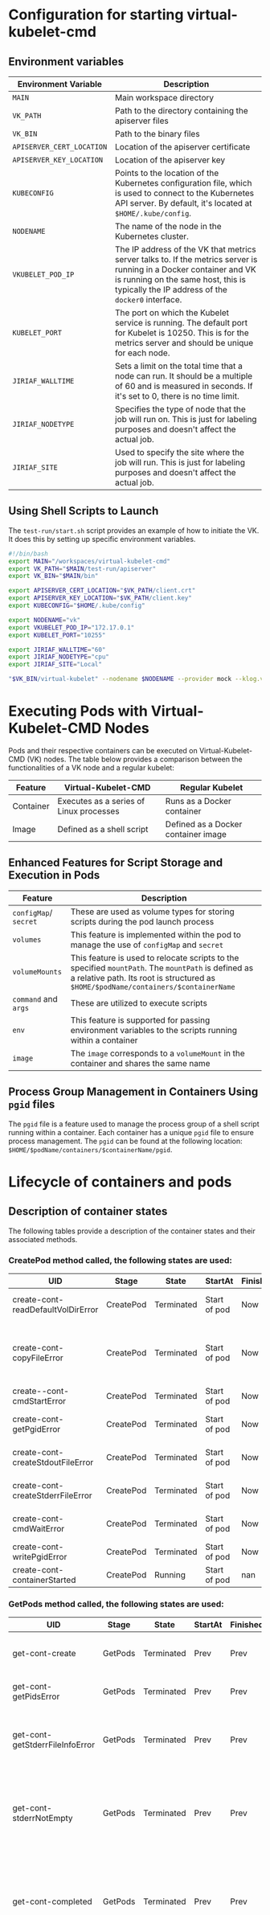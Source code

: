 # Configuration for starting virtual-kubelet-cmd
## Environment variables
| Environment Variable      | Description |
| ----------- | ----------- |
| `MAIN`      | Main workspace directory       |
| `VK_PATH`   | Path to the directory containing the apiserver files     |
| `VK_BIN`    | Path to the binary files       |
| `APISERVER_CERT_LOCATION`| Location of the apiserver certificate |
| `APISERVER_KEY_LOCATION` | Location of the apiserver key |
| `KUBECONFIG` | Points to the location of the Kubernetes configuration file, which is used to connect to the Kubernetes API server. By default, it's located at `$HOME/.kube/config`. |
| `NODENAME` | The name of the node in the Kubernetes cluster. |
| `VKUBELET_POD_IP` | The IP address of the VK that metrics server talks to. If the metrics server is running in a Docker container and VK is running on the same host, this is typically the IP address of the `docker0` interface. |
| `KUBELET_PORT` | The port on which the Kubelet service is running. The default port for Kubelet is 10250. This is for the metrics server and should be unique for each node. |
| `JIRIAF_WALLTIME` | Sets a limit on the total time that a node can run. It should be a multiple of 60 and is measured in seconds. If it's set to 0, there is no time limit. |
| `JIRIAF_NODETYPE` | Specifies the type of node that the job will run on. This is just for labeling purposes and doesn't affect the actual job. |
| `JIRIAF_SITE` | Used to specify the site where the job will run. This is just for labeling purposes and doesn't affect the actual job. |

## Using Shell Scripts to Launch
The `test-run/start.sh` script provides an example of how to initiate the VK. It does this by setting up specific environment variables.
```bash
#!/bin/bash
export MAIN="/workspaces/virtual-kubelet-cmd"
export VK_PATH="$MAIN/test-run/apiserver"
export VK_BIN="$MAIN/bin"

export APISERVER_CERT_LOCATION="$VK_PATH/client.crt"
export APISERVER_KEY_LOCATION="$VK_PATH/client.key"
export KUBECONFIG="$HOME/.kube/config"

export NODENAME="vk"
export VKUBELET_POD_IP="172.17.0.1"
export KUBELET_PORT="10255" 

export JIRIAF_WALLTIME="60" 
export JIRIAF_NODETYPE="cpu"
export JIRIAF_SITE="Local"

"$VK_BIN/virtual-kubelet" --nodename $NODENAME --provider mock --klog.v 3 > ./$NODENAME.log 2>&1 
```

# Executing Pods with Virtual-Kubelet-CMD Nodes
Pods and their respective containers can be executed on Virtual-Kubelet-CMD (VK) nodes. The table below provides a comparison between the functionalities of a VK node and a regular kubelet:

| Feature | Virtual-Kubelet-CMD | Regular Kubelet |
| ------- | ------------------- | --------------- |
| Container | Executes as a series of Linux processes | Runs as a Docker container |
| Image | Defined as a shell script | Defined as a Docker container image |

## Enhanced Features for Script Storage and Execution in Pods
| Feature | Description |
| ------- | ----------- |
| `configMap`/ `secret` | These are used as volume types for storing scripts during the pod launch process |
| `volumes` | This feature is implemented within the pod to manage the use of `configMap` and `secret` |
| `volumeMounts` | This feature is used to relocate scripts to the specified `mountPath`. The `mountPath` is defined as a relative path. Its root is structured as `$HOME/$podName/containers/$containerName` |
| `command` and `args` | These are utilized to execute scripts |
| `env` | This feature is supported for passing environment variables to the scripts running within a container |
| `image` | The `image` corresponds to a `volumeMount` in the container and shares the same name |

## Process Group Management in Containers Using `pgid` files
The `pgid` file is a feature used to manage the process group of a shell script running within a container. Each container has a unique `pgid` file to ensure process management. The `pgid` can be found at the following location: `$HOME/$podName/containers/$containerName/pgid`.


# Lifecycle of containers and pods
## Description of container states
The following tables provide a description of the container states and their associated methods.
### CreatePod method called, the following states are used:
| UID | Stage | State | StartAt | FinishedAt | ExitCode | Reason | Message | IsError | Description |
| --- | --- | --- | --- | --- | --- | --- | --- | --- | --- |
| create-cont-readDefaultVolDirError | CreatePod | Terminated | Start of pod | Now | 1 | readDefaultVolDirError | fmt.Sprintf("Failed to read default volume directory %s; error: %v", defaultVolumeDirectory, err) | Y | Scan the default volume directory for files |
| create-cont-copyFileError | CreatePod | Terminated | Start of pod | Now | 1 | copyFileError | fmt.Sprintf("Failed to copy file %s to %s; error: %v", path.Join(defaultVolumeDirectory, file.Name()), path.Join(mountDirectory, file.Name()), err) | Y | Copy the file to the mount directory |
| create--cont-cmdStartError | CreatePod | Terminated | Start of pod | Now | 1 | cmdStartError | "cmd.Start() failed" | Y | The command is initiated with cmd.Start(). |
| create-cont-getPgidError | CreatePod | Terminated | Start of pod | Now | 1 | getPgidError | "failed to get pgid" | Y | The process group id is retrieved using syscall.Getpgid(cmd.Process.Pid). |
| create-cont-createStdoutFileError | CreatePod | Terminated | Start of pod | Now | 1 | createStdoutFileError | "failed to create stdout file" | Y | The stdout file is created using os.Create(path.Join(stdoutPath, "stdout")). |
| create-cont-createStderrFileError | CreatePod | Terminated | Start of pod | Now | 1 | createStderrFileError | "failed to create stderr file" | Y | The stderr file is created using os.Create(path.Join(stdoutPath, "stderr")). |
| create-cont-cmdWaitError | CreatePod | Terminated | Start of pod | Now | 1 | cmdWaitError | "cmd.Wait() failed" | Y | A goroutine is initiated to wait for the command to complete with cmd.Wait() |
| create-cont-writePgidError | CreatePod | Terminated | Start of pod | Now | 1 | writePgidError | fmt.Sprintf("failed to write pgid to file %s; error: %v", pgidFile, err) | Y | Write the process group ID to a file |
| create-cont-containerStarted | CreatePod | Running | Start of pod | nan | nan | nan | nan | N | No error; init container state |

### GetPods method called, the following states are used:
| UID | Stage | State | StartAt | FinishedAt | ExitCode | Reason | Message | IsError | Description |
| --- | --- | --- | --- | --- | --- | --- | --- | --- | --- |
| get-cont-create | GetPods | Terminated | Prev | Prev | 1 | from those with ExitCode 1 | from those with ExitCode 1 | Y | Container failed to start |
| get-cont-getPidsError | GetPods | Terminated | Prev | Prev | 2 | getPidsError | Error getting pids | Y | Failed to get system PIDs |
| get-cont-getStderrFileInfoError | GetPods | Terminated | Prev | Prev | 2 | getStderrFileInfoError | Error getting stderr file info | Y | Failed to get info about stderr file of container |
| get-cont-stderrNotEmpty | GetPods | Terminated | Prev | Prev | 3 | stderrNotEmpty | The stderr file is not empty. | N | All processes are in Z. Stderr is not empty. Container is done with errors. |
| get-cont-completed | GetPods | Terminated | Prev | Prev | 0 | completed | Remaining processes are zombies | N | All processes are in Z. Stderr is empty. Container is done without errors. |
| get-cont-running | GetPods | Running | Prev | nan | nan | nan | nan | N | Not all processes are in Z. Container is running. |

### Field Descriptions
| Field        | Description |
|--------------|-------------|
| `UID`        | A unique identifier for container state. |
| `Stage`      | Method that container state is associated with. |
| `State`      | State of container. |
| `StartAt`    | Get time container started. "Prev" means time of previous state. "Now" means current time. |
| `FinishedAt` | Get time container finished. "Prev" means time of previous state. "Now" means current time. |
| `ExitCode`   | Exit code of container. |
| `Reason`     | Reason for container's state. 1: Errors when "createPod" is called. 2: Errors when "getPods" is called. 3: stderr file is not empty. 0: Container is completed. |
| `Message`    | Message associated with container's state. |
| `IsError`    | Boolean value that indicates whether container state is an error. |
| `Description`| Description of container's state. |

**Note:** The method "GetPods" is called every 5 seconds to check the state of the container. The method "CreatePod" is called when the pod is created.


## The flowchart for creating and monitoring lifecycle of containers and pods
These figures show how continers and pods are created and monitored in the virtual-kubelet-cmd.
1. Any flows in the "🔄 all containers" block are looped over all containers in the pod.
2. Blues blocks are the flows for creating container state instances.
3. Purple blocks are the flows for creating and updating the pod status instances based on the created container states and pod phase.
4. Red blocks are the flows for re-directing the flows under various conditions.

![Flowchart1](./image/Slide2.png)
![Flowchart2](./image/Slide3.png)
![Flowchart3](./image/Slide4.png)














For example, take the following `configMap.yaml` and `pod.yaml` as an example:
```yaml
kind: ConfigMap
apiVersion: v1
metadata:
  name: direct-stress
data:
  stress.sh: |
    #!/bin/bash
    stress --timeout $1 --cpu $2 # test memory
---
apiVersion: v1
kind: Pod
metadata:
  name: p1
  labels:
    app: new-test-pod
spec:
  containers:
    - name: c1
      image: direct-stress # this name should be the same as the name in the volumeMounts
      command: ["bash"]
      args: ["300", "2"] # the first argument is the timeout, and the second argument is the cpu number as defined in the stress.sh
      volumeMounts:
        - name: direct-stress
          mountPath: stress/job1 # the root path of the mountPath is $HOME/p1/containers/c1
  volumes:
    - name: direct-stress 
      configMap:
        name: direct-stress
```

# Run pod with VK nodes
- To run pod with VK nodes, the labels in `nodeSelector` and `tolerations` are required. 
```yaml
nodeSelector:
    kubernetes.io/role: agent
tolerations:
  - key: "virtual-kubelet.io/provider"
    value: "mock"
    effect: "NoSchedule"
```

# Affinity for pods in VK nodes
- `jiriaf.nodetype`, `jiriaf.site`, and `jiriaf.alivetime` are used to define the affinity of the virtual-kubelet nodes. These labels are defined as the environment variables `JIRIAF_NODETYPE`, `JIRIAF_SITE`, and `JIRIAF_WALLTIME` in the `start.sh` script. 
- Notice that if `JIRIAF_WALLTIME` is set to `0`, the `jiriaf.alivetime` will not be defined and the affinity will not be used.

```yaml
  affinity:
    nodeAffinity:
      requiredDuringSchedulingIgnoredDuringExecution:
        nodeSelectorTerms:
        - matchExpressions:
          - key: jiriaf.nodetype
            operator: In
            values:
            - "cpu"
          - key: jiriaf.site
            operator: In
            values:
            - "mylin"
          - key: jiriaf.alivetime # if JIRIAF_WALLTIME is set to 0, this label should not be defined.
            operator: Gt
            values:
            - "10"
```

- To add more labels to the VK nodes, modify `ConfigureNode` in `internal/provider/mock/mock.go`.

# Metrics Server Deployment

The Metrics Server is a tool that collects and provides resource usage data for nodes and pods within a Kubernetes cluster. The necessary deployment configuration is located in the `metrics-server/components.yaml` file.

To deploy the Metrics Server, execute the following command:

```bash
kubectl apply -f metrics-server/components.yaml
```




# Key scripts
The main control of the vk is in the following files:
- `internal/provider/mock/mock.go`
- `internal/provider/mock/command.go`
- `internal/provider/mock/volume.go`


# References
- [virtual-kubelet](https://github.com/virtual-kubelet/virtual-kubelet)
- [systemk](https://github.com/virtual-kubelet/systemk)